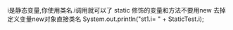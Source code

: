 i是静态变量,你使用类名.i调用就可以了
static 修饰的变量和方法不要用new
去掉定义变量new对象直接类名
 System.out.println("st1.i= " + StaticTest.i);
